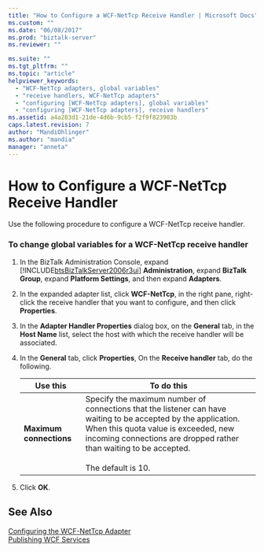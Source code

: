 ```yaml
---
title: "How to Configure a WCF-NetTcp Receive Handler | Microsoft Docs"
ms.custom: ""
ms.date: "06/08/2017"
ms.prod: "biztalk-server"
ms.reviewer: ""

ms.suite: ""
ms.tgt_pltfrm: ""
ms.topic: "article"
helpviewer_keywords: 
  - "WCF-NetTcp adapters, global variables"
  - "receive handlers, WCF-NetTcp adapters"
  - "configuring [WCF-NetTcp adapters], global variables"
  - "configuring [WCF-NetTcp adapters], receive handlers"
ms.assetid: a4a283d1-21de-4d6b-9cb5-f2f9f823903b
caps.latest.revision: 7
author: "MandiOhlinger"
ms.author: "mandia"
manager: "anneta"
---
```

# How to Configure a WCF-NetTcp Receive Handler
Use the following procedure to configure a WCF-NetTcp receive handler.  

### To change global variables for a WCF-NetTcp receive handler  

1. In the BizTalk Administration Console, expand [!INCLUDE[btsBizTalkServer2006r3ui](../includes/btsbiztalkserver2006r3ui-md.md)] **Administration**, expand **BizTalk Group**, expand **Platform Settings**, and then expand **Adapters**.  

2. In the expanded adapter list, click **WCF-NetTcp**, in the right pane, right-click the receive handler that you want to configure, and then click **Properties**.  

3. In the **Adapter Handler Properties** dialog box, on the **General** tab, in the **Host Name** list, select the host with which the receive handler will be associated.  

4. In the **General** tab, click **Properties**, On the **Receive handler** tab, do the following.  


   |        Use this         |                                                                                                                         To do this                                                                                                                         |
   |-------------------------|------------------------------------------------------------------------------------------------------------------------------------------------------------------------------------------------------------------------------------------------------------|
   | **Maximum connections** | Specify the maximum number of connections that the listener can have waiting to be accepted by the application. When this quota value is exceeded, new incoming connections are dropped rather than waiting to be accepted.<br /><br /> The default is 10. |


5. Click **OK**.  

## See Also  
 [Configuring the WCF-NetTcp Adapter](../core/configuring-the-wcf-nettcp-adapter.md)   
 [Publishing WCF Services](../core/publishing-wcf-services.md)